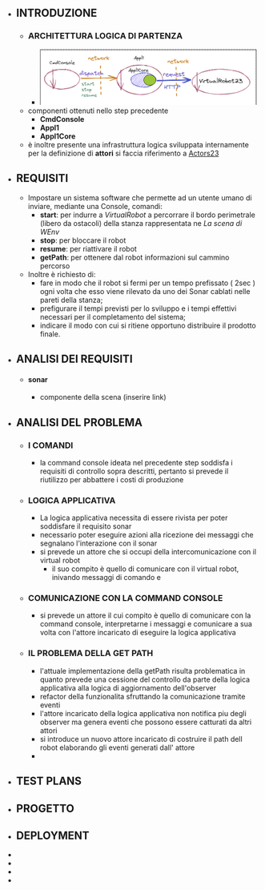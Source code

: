 - ## INTRODUZIONE
	- ### ARCHITETTURA LOGICA DI PARTENZA
		- ![image.png](../assets/image_1682334308113_0.png)
	- componenti ottenuti nello step precedente
		- **CmdConsole**
		- **Appl1**
		- **Appl1Core**
	- è inoltre presente una infrastruttura logica sviluppata internamente per la definizione di **attori** si faccia riferimento a [Actors23](file:///home/matteo/universita/iss/isslab23/iss23Material/html/Actors23.html)
- ## REQUISITI
	- Impostare un sistema software che permette ad un utente umano di inviare, mediante una Console, comandi:
		- **start**: per indurre a *VirtualRobot* a percorrare il bordo perimetrale (libero da ostacoli) della stanza rappresentata ne *La scena di WEnv*
		- **stop**: per bloccare il robot
		- **resume**: per riattivare il robot
		- **getPath**: per ottenere dal robot informazioni sul cammino percorso
	- Inoltre è richiesto di:
		- fare in modo che il robot si fermi per un tempo prefissato ( 2sec ) ogni volta che esso viene rilevato da uno dei Sonar cablati nelle pareti della stanza;
		- prefigurare il tempi previsti per lo sviluppo e i tempi effettivi necessari per il completamento del sistema;
		- indicare il modo con cui si ritiene opportuno distribuire il prodotto finale.
- ## ANALISI DEI REQUISITI
	- #### sonar
		- componente della scena (inserire link)
- ## ANALISI DEL PROBLEMA
	- ### I COMANDI
		- la command console ideata nel precedente step soddisfa i requisiti di controllo sopra descritti, pertanto si prevede il riutilizzo per abbattere i costi di produzione
	- ### LOGICA APPLICATIVA
		- La logica applicativa necessita di essere rivista per poter soddisfare il requisito sonar
		- necessario poter eseguire azioni alla ricezione dei messaggi che segnalano l'interazione con il sonar
		- si prevede un attore che si occupi della intercomunicazione con il virtual robot
			- il suo compito è quello di comunicare con il virtual robot, inivando messaggi di comando e
	- ### COMUNICAZIONE CON LA COMMAND CONSOLE
		- si prevede un attore il cui compito è quello di comunicare con la command console, interpretarne i messaggi e comunicare a sua volta con l'attore incaricato di eseguire la logica applicativa
	- ### IL PROBLEMA DELLA GET PATH
		- l'attuale implementazione della getPath risulta problematica in quanto prevede una cessione del controllo da parte della logica applicativa alla logica di aggiornamento dell'observer
		- refactor della funzionalita sfruttando la comunicazione tramite eventi
		- l'attore incaricato della logica applicativa non notifica piu degli observer ma genera eventi che possono essere catturati da altri attori
		- si introduce un nuovo attore incaricato di costruire il path dell robot elaborando gli eventi generati dall' attore
		-
- ## TEST PLANS
- ## PROGETTO
- ## DEPLOYMENT
-
-
-
-